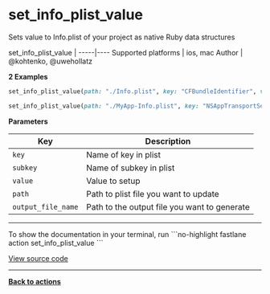# set_info_plist_value


Sets value to Info.plist of your project as native Ruby data structures







set_info_plist_value |
-----|----
Supported platforms | ios, mac
Author | @kohtenko, @uwehollatz



**2 Examples**

```ruby
set_info_plist_value(path: "./Info.plist", key: "CFBundleIdentifier", value: "com.krausefx.app.beta")
```

```ruby
set_info_plist_value(path: "./MyApp-Info.plist", key: "NSAppTransportSecurity", subkey: "NSAllowsArbitraryLoads", value: true, output_file_name: "./Info.plist")
```





**Parameters**

Key | Description
----|------------
  `key` | Name of key in plist
  `subkey` | Name of subkey in plist
  `value` | Value to setup
  `path` | Path to plist file you want to update
  `output_file_name` | Path to the output file you want to generate




<hr />
To show the documentation in your terminal, run
```no-highlight
fastlane action set_info_plist_value
```

<a href="https://github.com/fastlane/fastlane/blob/master/fastlane/lib/fastlane/actions/set_info_plist_value.rb" target="_blank">View source code</a>

<hr />

<a href="/actions"><b>Back to actions</b></a>
